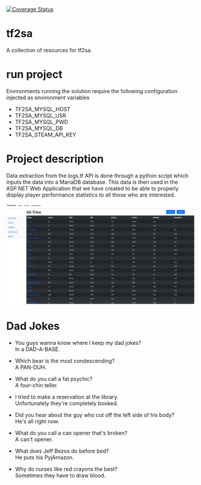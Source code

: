 [![Coverage Status](https://coveralls.io/repos/github/DeradoZA/tf2sa/badge.svg?branch=main)](https://coveralls.io/github/DeradoZA/tf2sa?branch=main)

# tf2sa

A collection of resources for tf2sa.

# run project

Environments running the solution require the following configuration injected as environment variables

- TF2SA_MYSQL_HOST
- TF2SA_MYSQL_USR
- TF2SA_MYSQL_PWD
- TF2SA_MYSQL_DB
- TF2SA_STEAM_API_KEY

# Project description

Data extraction from the logs.tf API is done through a python script which inputs the data into a MariaDB database. This data is then used in the ASP.NET Web Application that we have created to be able to properly display player performance statistics to all those who are interested.

![Leaderboards Showcase](Images/Leaderboards.png)

# Dad Jokes

- You guys wanna know where I keep my dad jokes?  
  In a DAD-A-BASE.

- Which bear is the most condescending?  
  A PAN-DUH.

- What do you call a fat psychic?  
  A four-chin teller.

- I tried to make a reservation at the library.  
  Unfortunately they're completely booked.

- Did you hear about the guy who cut off the left side of his body?  
  He's all right now.

- What do you call a can opener that's broken?  
  A can't opener.

- What does Jeff Bezos do before bed?  
  He puts his PyjAmazon.

- Why do nurses like red crayons the best?  
  Sometimes they have to draw blood.
